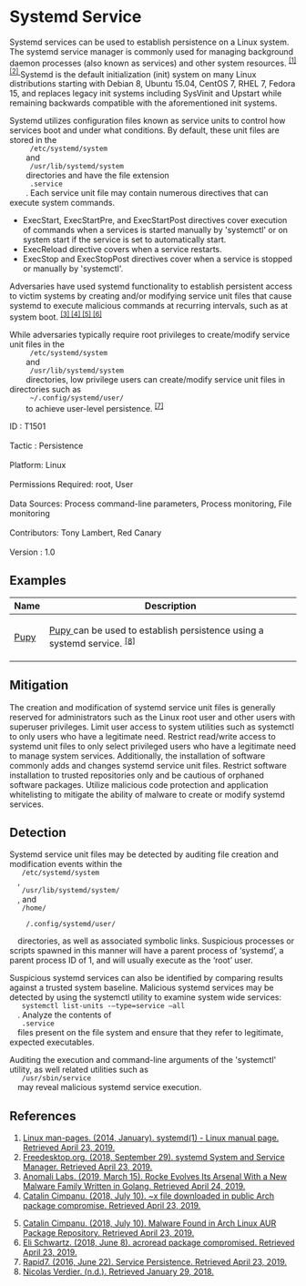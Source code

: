 <div class="container-fluid">
 <h1>
  Systemd Service
 </h1>
 <div class="row">
  <div class="col-md-8 description-body">
   <p>
    Systemd services can be used to establish persistence on a Linux system. The systemd service manager is commonly used for managing background daemon processes (also known as services) and other system resources.
    <span class="scite-citeref-number" data-reference="Linux man-pages: systemd January 2014" id="scite-ref-1-a">
     <sup>
      <a aria-describedby="qtip-0" data-hasqtip="0" href="http://man7.org/linux/man-pages/man1/systemd.1.html" target="_blank">
       [1]
      </a>
     </sup>
    </span>
    <span class="scite-citeref-number" data-reference="Freedesktop.org Linux systemd 29SEP2018" id="scite-ref-2-a">
     <sup>
      <a aria-describedby="qtip-1" data-hasqtip="1" href="https://www.freedesktop.org/wiki/Software/systemd/" target="_blank">
       [2]
      </a>
     </sup>
    </span>
    Systemd is the default initialization (init) system on many Linux distributions starting with Debian 8, Ubuntu 15.04, CentOS 7, RHEL 7, Fedora 15, and replaces legacy init systems including SysVinit and Upstart while remaining backwards compatible with the aforementioned init systems.
   </p>
   <p>
    Systemd utilizes configuration files known as service units to control how services boot and under what conditions. By default, these unit files are stored in the
    <code>
     /etc/systemd/system
    </code>
    and
    <code>
     /usr/lib/systemd/system
    </code>
    directories and have the file extension
    <code>
     .service
    </code>
    . Each service unit file may contain numerous directives that can execute system commands.
   </p>
   <ul>
    <li>
     ExecStart, ExecStartPre, and ExecStartPost directives cover execution of commands when a services is started manually by 'systemctl' or on system start if the service is set to automatically start.
    </li>
    <li>
     ExecReload directive covers when a service restarts.
    </li>
    <li>
     ExecStop and ExecStopPost directives cover when a service is stopped or manually by 'systemctl'.
    </li>
   </ul>
   <p>
    Adversaries have used systemd functionality to establish persistent access to victim systems by creating and/or modifying service unit files that cause systemd to execute malicious commands at recurring intervals, such as at system boot.
    <span class="scite-citeref-number" data-reference="Anomali Rocke March 2019" id="scite-ref-3-a">
     <sup>
      <a aria-describedby="qtip-2" data-hasqtip="2" href="https://www.anomali.com/blog/rocke-evolves-its-arsenal-with-a-new-malware-family-written-in-golang" target="_blank">
       [3]
      </a>
     </sup>
    </span>
    <span class="scite-citeref-number" data-reference="gist Arch package compromise 10JUL2018" id="scite-ref-4-a">
     <sup>
      <a aria-describedby="qtip-3" data-hasqtip="3" href="https://gist.github.com/campuscodi/74d0d2e35d8fd9499c76333ce027345a" target="_blank">
       [4]
      </a>
     </sup>
    </span>
    <span class="scite-citeref-number" data-reference="Arch Linux Package Systemd Compromise BleepingComputer 10JUL2018" id="scite-ref-5-a">
     <sup>
      <a aria-describedby="qtip-4" data-hasqtip="4" href="https://www.bleepingcomputer.com/news/security/malware-found-in-arch-linux-aur-package-repository/" target="_blank">
       [5]
      </a>
     </sup>
    </span>
    <span class="scite-citeref-number" data-reference="acroread package compromised Arch Linux Mail 8JUL2018" id="scite-ref-6-a">
     <sup>
      <a aria-describedby="qtip-5" data-hasqtip="5" href="https://lists.archlinux.org/pipermail/aur-general/2018-July/034153.html" target="_blank">
       [6]
      </a>
     </sup>
    </span>
   </p>
   <p>
    While adversaries typically require root privileges to create/modify service unit files in the
    <code>
     /etc/systemd/system
    </code>
    and
    <code>
     /usr/lib/systemd/system
    </code>
    directories, low privilege users can create/modify service unit files in directories such as
    <code>
     ~/.config/systemd/user/
    </code>
    to achieve user-level persistence.
    <span class="scite-citeref-number" data-reference="Rapid7 Service Persistence 22JUNE2016" id="scite-ref-7-a">
     <sup>
      <a aria-describedby="qtip-6" data-hasqtip="6" href="https://www.rapid7.com/db/modules/exploit/linux/local/service_persistence" target="_blank">
       [7]
      </a>
     </sup>
    </span>
   </p>
  </div>
  <div class="col-md-4">
   <div class="card">
    <div class="card-body">
     <div class="card-data">
      <span class="h5 card-title">
       ID
      </span>
      : T1501
      <br/>
      <br/>
     </div>
     <div class="card-data">
      <span class="h5 card-title">
      </span>
     </div>
     <div class="card-data">
      <span class="h5 card-title">
       Tactic
      </span>
      : Persistence
      <br/>
      <br/>
     </div>
     <div class="card-data">
      <span class="h5 card-title">
       Platform:
      </span>
      Linux
      <br/>
      <br/>
     </div>
     <div class="card-data">
      <span class="h5 card-title">
      </span>
     </div>
     <div class="card-data">
      <span class="h5 card-title">
       Permissions Required:
      </span>
      root, User
      <br/>
      <br/>
     </div>
     <div class="card-data">
      <span class="h5 card-title">
      </span>
     </div>
     <div class="card-data">
      <span class="h5 card-title">
       Data Sources:
      </span>
      Process command-line parameters, Process monitoring, File monitoring
      <br/>
      <br/>
     </div>
     <div class="card-data">
      <span class="h5 card-title">
      </span>
     </div>
     <div class="card-data">
      <span class="h5 card-title">
      </span>
     </div>
     <div class="card-data">
      <span class="h5 card-title">
      </span>
     </div>
     <div class="card-data">
      <span class="h5 card-title">
      </span>
     </div>
     <div class="card-data">
      <span class="h5 card-title">
      </span>
     </div>
     <div class="card-data">
      <span class="h5 card-title">
      </span>
     </div>
     <div class="card-data">
      <span class="h5 card-title">
       Contributors:
      </span>
      Tony Lambert, Red Canary
      <br/>
      <br/>
     </div>
     <div class="card-data">
      <span class="h5 card-title">
       Version
      </span>
      : 1.0
     </div>
    </div>
   </div>
  </div>
 </div>
 <h2 class="pt-3" id="examples">
  Examples
 </h2>
 <table class="table table-bordered table-light mt-2">
  <thead>
   <tr>
    <th scope="col">
     Name
    </th>
    <th scope="col">
     Description
    </th>
   </tr>
  </thead>
  <tbody class="bg-white">
   <tr>
    <td>
     <a href="https://attack.mitre.org/software/S0192">
      Pupy
     </a>
    </td>
    <td>
     <p>
      <a href="https://attack.mitre.org/software/S0192">
       Pupy
      </a>
      can be used to establish persistence using a systemd service.
      <span class="scite-citeref-number" data-reference="GitHub Pupy" id="scite-ref-8-a" onclick="scrollToRef('scite-8')">
       <sup>
        <a aria-describedby="qtip-7" data-hasqtip="7" href="https://github.com/n1nj4sec/pupy" target="_blank">
         [8]
        </a>
       </sup>
      </span>
     </p>
    </td>
   </tr>
  </tbody>
 </table>
 <h2 class="pt-3" id="mitigation">
  Mitigation
 </h2>
 <p>
  The creation and modification of systemd service unit files is generally reserved for administrators such as the Linux root user and other users with superuser privileges. Limit user access to system utilities such as systemctl to only users who have a legitimate need. Restrict read/write access to systemd unit files to only select privileged users who have a legitimate need to manage system services. Additionally, the installation of software commonly adds and changes systemd service unit files. Restrict software installation to trusted repositories only and be cautious of orphaned software packages. Utilize malicious code protection and application whitelisting to mitigate the ability of malware to create or modify systemd services.
 </p>
 <h2 class="pt-3" id="detection">
  Detection
 </h2>
 <p>
  Systemd service unit files may be detected by auditing file creation and modification events within the
  <code>
   /etc/systemd/system
  </code>
  ,
  <code>
   /usr/lib/systemd/system/
  </code>
  , and
  <code>
   /home/
   <username>
    /.config/systemd/user/
   </username>
  </code>
  directories, as well as associated symbolic links. Suspicious processes or scripts spawned in this manner will have a parent process of ‘systemd’, a parent process ID of 1, and will usually execute as the ‘root’ user.
 </p>
 <p>
  Suspicious systemd services can also be identified by comparing results against a trusted system baseline. Malicious systemd services may be detected by using the systemctl utility to examine system wide services:
  <code>
   systemctl list-units -–type=service –all
  </code>
  . Analyze the contents of
  <code>
   .service
  </code>
  files present on the file system and ensure that they refer to legitimate, expected executables.
 </p>
 <p>
  Auditing the execution and command-line arguments of the 'systemctl' utility, as well related utilities such as
  <code>
   /usr/sbin/service
  </code>
  may reveal malicious systemd service execution.
 </p>
 <h2 class="pt-3" id="references">
  References
 </h2>
 <div class="row">
  <div class="col">
   <ol>
    <li>
     <span class="scite-citation" id="scite-1">
      <span class="scite-citation-text">
       <a class="external text" href="http://man7.org/linux/man-pages/man1/systemd.1.html" name="scite-1" rel="nofollow" target="_blank">
        Linux man-pages. (2014, January). systemd(1) - Linux manual page. Retrieved April 23, 2019.
       </a>
      </span>
     </span>
    </li>
    <li>
     <span class="scite-citation" id="scite-2">
      <span class="scite-citation-text">
       <a class="external text" href="https://www.freedesktop.org/wiki/Software/systemd/" name="scite-2" rel="nofollow" target="_blank">
        Freedesktop.org. (2018, September 29). systemd System and Service Manager. Retrieved April 23, 2019.
       </a>
      </span>
     </span>
    </li>
    <li>
     <span class="scite-citation" id="scite-3">
      <span class="scite-citation-text">
       <a class="external text" href="https://www.anomali.com/blog/rocke-evolves-its-arsenal-with-a-new-malware-family-written-in-golang" name="scite-3" rel="nofollow" target="_blank">
        Anomali Labs. (2019, March 15). Rocke Evolves Its Arsenal With a New Malware Family Written in Golang. Retrieved April 24, 2019.
       </a>
      </span>
     </span>
    </li>
    <li>
     <span class="scite-citation" id="scite-4">
      <span class="scite-citation-text">
       <a class="external text" href="https://gist.github.com/campuscodi/74d0d2e35d8fd9499c76333ce027345a" name="scite-4" rel="nofollow" target="_blank">
        Catalin Cimpanu. (2018, July 10). ~x file downloaded in public Arch package compromise. Retrieved April 23, 2019.
       </a>
      </span>
     </span>
    </li>
   </ol>
  </div>
  <div class="col">
   <ol start="5.0">
    <li>
     <span class="scite-citation" id="scite-5">
      <span class="scite-citation-text">
       <a class="external text" href="https://www.bleepingcomputer.com/news/security/malware-found-in-arch-linux-aur-package-repository/" name="scite-5" rel="nofollow" target="_blank">
        Catalin Cimpanu. (2018, July 10). Malware Found in Arch Linux AUR Package Repository. Retrieved April 23, 2019.
       </a>
      </span>
     </span>
    </li>
    <li>
     <span class="scite-citation" id="scite-6">
      <span class="scite-citation-text">
       <a class="external text" href="https://lists.archlinux.org/pipermail/aur-general/2018-July/034153.html" name="scite-6" rel="nofollow" target="_blank">
        Eli Schwartz. (2018, June 8). acroread package compromised. Retrieved April 23, 2019.
       </a>
      </span>
     </span>
    </li>
    <li>
     <span class="scite-citation" id="scite-7">
      <span class="scite-citation-text">
       <a class="external text" href="https://www.rapid7.com/db/modules/exploit/linux/local/service_persistence" name="scite-7" rel="nofollow" target="_blank">
        Rapid7. (2016, June 22). Service Persistence. Retrieved April 23, 2019.
       </a>
      </span>
     </span>
    </li>
    <li>
     <span class="scite-citation" id="scite-8">
      <span class="scite-citation-text">
       <a class="external text" href="https://github.com/n1nj4sec/pupy" name="scite-8" rel="nofollow" target="_blank">
        Nicolas Verdier. (n.d.). Retrieved January 29, 2018.
       </a>
      </span>
     </span>
    </li>
   </ol>
  </div>
 </div>
</div>
